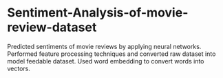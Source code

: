 # Sentiment-Analysis-of-movie-review-dataset
Predicted sentiments of movie reviews by applying neural networks. Performed feature processing techniques and converted raw dataset into model feedable dataset. Used word embedding to convert words into vectors.
